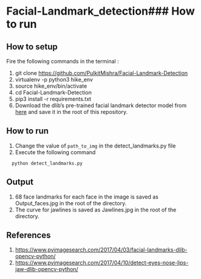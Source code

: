 # Facial-Landmark_detection### How to run

## How to setup

Fire the following commands in the terminal :

1. git clone https://github.com/PulkitMishra/Facial-Landmark-Detection
2. virtualenv -p python3 hike_env
3. source hike_env/bin/activate
4. cd Facial-Landmark-Detection
5. pip3 install -r requirements.txt
6. Download the dlib’s pre-trained facial landmark detector model from [here](http://dlib.net/files/shape_predictor_68_face_landmarks.dat.bz2) and save it in the root of this repository.

## How to run

1. Change the value of `path_to_img` in the detect_landmarks.py file
2. Execute the following command

```
  python detect_landmarks.py
```

## Output

1. 68 face landmarks for each face in the image is saved as Output_faces.jpg in the root of the directory.
2. The curve for jawlines is saved as Jawlines.jpg in the root of the directory.

## References

1. https://www.pyimagesearch.com/2017/04/03/facial-landmarks-dlib-opencv-python/
2. https://www.pyimagesearch.com/2017/04/10/detect-eyes-nose-lips-jaw-dlib-opencv-python/

